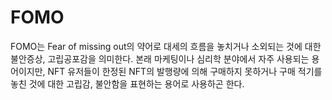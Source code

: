 # FOMO

FOMO는 Fear of missing out의 약어로 대세의 흐름을 놓치거나 소외되는 것에 대한 불안증상, 고립공포감을 의미한다. 본래 마케팅이나 심리학 분야에서 자주 사용되는 용어이지만, NFT 유저들이 한정된 NFT의 발행량에 의해 구매하지 못하거나 구매 적기를 놓친 것에 대한 고립감, 불안함을 표현하는 용어로 사용하곤 한다.
